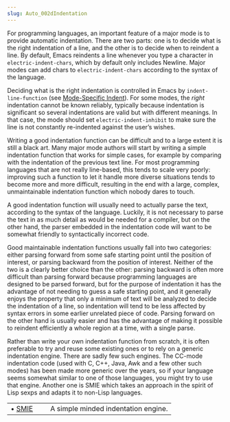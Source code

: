 ```yaml
---
slug: Auto_002dIndentation
---
```


For programming languages, an important feature of a major mode is to provide automatic indentation. There are two parts: one is to decide what is the right indentation of a line, and the other is to decide when to reindent a line. By default, Emacs reindents a line whenever you type a character in `electric-indent-chars`, which by default only includes Newline. Major modes can add chars to `electric-indent-chars` according to the syntax of the language.

Deciding what is the right indentation is controlled in Emacs by `indent-line-function` (see [Mode-Specific Indent](/docs/elisp/Mode_002dSpecific-Indent)). For some modes, the *right* indentation cannot be known reliably, typically because indentation is significant so several indentations are valid but with different meanings. In that case, the mode should set `electric-indent-inhibit` to make sure the line is not constantly re-indented against the user’s wishes.

Writing a good indentation function can be difficult and to a large extent it is still a black art. Many major mode authors will start by writing a simple indentation function that works for simple cases, for example by comparing with the indentation of the previous text line. For most programming languages that are not really line-based, this tends to scale very poorly: improving such a function to let it handle more diverse situations tends to become more and more difficult, resulting in the end with a large, complex, unmaintainable indentation function which nobody dares to touch.

A good indentation function will usually need to actually parse the text, according to the syntax of the language. Luckily, it is not necessary to parse the text in as much detail as would be needed for a compiler, but on the other hand, the parser embedded in the indentation code will want to be somewhat friendly to syntactically incorrect code.

Good maintainable indentation functions usually fall into two categories: either parsing forward from some safe starting point until the position of interest, or parsing backward from the position of interest. Neither of the two is a clearly better choice than the other: parsing backward is often more difficult than parsing forward because programming languages are designed to be parsed forward, but for the purpose of indentation it has the advantage of not needing to guess a safe starting point, and it generally enjoys the property that only a minimum of text will be analyzed to decide the indentation of a line, so indentation will tend to be less affected by syntax errors in some earlier unrelated piece of code. Parsing forward on the other hand is usually easier and has the advantage of making it possible to reindent efficiently a whole region at a time, with a single parse.

Rather than write your own indentation function from scratch, it is often preferable to try and reuse some existing ones or to rely on a generic indentation engine. There are sadly few such engines. The CC-mode indentation code (used with C, C++, Java, Awk and a few other such modes) has been made more generic over the years, so if your language seems somewhat similar to one of those languages, you might try to use that engine. Another one is SMIE which takes an approach in the spirit of Lisp sexps and adapts it to non-Lisp languages.

|                            |    |                                     |
| :------------------------- | -- | :---------------------------------- |
| • [SMIE](/docs/elisp/SMIE) |    | A simple minded indentation engine. |
